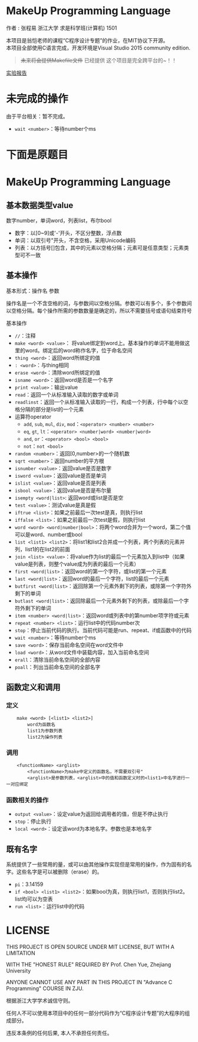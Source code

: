 # MakeUp Programming Language  
作者 : 张程易  浙江大学 求是科学班(计算机) 1501

本项目是翁恺老师的课程“C程序设计专题”的作业，在MIT协议下开源。  
本项目全部使用C语言完成，开发环境是Visual Studio 2015 community edition.
> <del>未来将会提供Makefile文件</del> 已经提供
这个项目是完全跨平台的~！！    

[实验报告](Report.md)

未完成的操作
============================

由于平台相关：暂不完成。
* `wait <number>`：等待number个ms

下面是原题目
============================

# MakeUp Programming Language

## 基本数据类型value

数字number，单词word，列表list，布尔bool

* 数字：以[0~9]或'-'开头，不区分整数，浮点数
* 单词：以双引号"开头，不含空格，采用Unicode编码
* 列表：以方括号[]包含，其中的元素以空格分隔；元素可是任意类型；元素类型可不一致

## 基本操作

基本形式：操作名 参数

操作名是一个不含空格的词，与参数间以空格分隔。参数可以有多个，多个参数间以空格分隔。每个操作所需的参数数量是确定的，所以不需要括号或语句结束符号

基本操作

* `//`：注释
* `make <word> <value>`： 将value绑定到word上。基本操作的单词不能用做这里的word。绑定后的word称作名字，位于命名空间
* `thing <word>`：返回word所绑定的值
* `: <word>`：与thing相同
* `erase <word>`：清除word所绑定的值
* `isname <word>`：返回word是否是一个名字
* `print <value>`：输出value
* `read`：返回一个从标准输入读取的数字或单词
* `readlinst`：返回一个从标准输入读取的一行，构成一个列表，行中每个以空格分隔的部分是list的一个元素
* 运算符operator
	* `add`, `sub`, `mul`, `div`, `mod`：`<operator> <number> <number>`
	* `eq`, `gt`, `lt`：`<operator> <number|word> <number|word>`
	* `and`, `or`：`<operator> <bool> <bool>`
	* `not`：`not <bool>`
* `random <number>`：返回[0,number>的一个随机数
* `sqrt <number>`：返回number的平方根
* `isnumber <value>`：返回value是否是数字 
* `isword <value>`：返回value是否是单词
* `islist <value>`：返回value是否是列表 
* `isbool <value>`：返回value是否是布尔量 
* `isempty <word|list>`: 返回word或list是否是空
* `test <value>`：测试value是真是假
* `iftrue <list>`：如果之前最后一次test是真，则执行list
* `iffalse <list>`：如果之前最后一次test是假，则执行list
* `word <word> <word|number|bool>`：将两个word合并为一个word，第二个值可以是word、number或bool
* `list <list1> <list2>`：将list1和list2合并成一个列表，两个列表的元素并列，list1的在list2的前面
* `join <list> <value>`：将value作为list的最后一个元素加入到list中（如果value是列表，则整个value成为列表的最后一个元素）
* `first <word|list>`：返回word的第一个字符，或list的第一个元素
* `last <word|list>`：返回word的最后一个字符，list的最后一个元素
* `butfirst <word|list>`：返回除第一个元素外剩下的列表，或除第一个字符外剩下的单词
* `butlast <word|list>`：返回除最后一个元素外剩下的列表，或除最后一个字符外剩下的单词
* `item <number> <word|list>`：返回word或列表中的第number项字符或元素
* `repeat <number> <list>`：运行list中的代码number次
* `stop`：停止当前代码的执行。当前代码可能是run、repeat、if或函数中的代码
* `wait <number>`：等待number个ms
* `save <word>`：保存当前命名空间在word文件中
* `load <word>`：从word文件中装载内容，加入当前命名空间
* `erall`：清除当前命名空间的全部内容
* `poall`：列出当前命名空间的全部名字

## 函数定义和调用

### 定义

		make <word> [<list1> <list2>]
			word为函数名
			list1为参数列表
			list2为操作列表

### 调用

		<functionName> <arglist>
			<functionName>为make中定义的函数名，不需要双引号"
			<arglist>是参数列表，<arglist>中的值和函数定义时的<list1>中名字进行一一对应绑定

### 函数相关的操作
			
* `output <value>`：设定value为返回给调用者的值，但是不停止执行
* `stop`：停止执行
* `local <word>`：设定该word为本地名字。参数也是本地名字

## 既有名字

系统提供了一些常用的量，或可以由其他操作实现但是常用的操作，作为固有的名字。这些名字是可以被删除（erase）的。

* `pi`：3.14159
* `if <bool> <list1> <list2>`：如果bool为真，则执行list1，否则执行list2。list均可以为空表
* `run <list>`：运行list中的代码

# LICENSE

THIS PROJECT IS OPEN SOURCE UNDER MIT LICENSE, BUT WITH A LIMITATION

WITH THE "HONEST RULE" REQUIRED BY Prof. Chen Yue, Zhejiang University 

ANYONE CANNOT USE ANY PART IN THIS PROJECT IN "Advance C Programming" COURSE IN ZJU.

根据浙江大学学术诚信守则。

任何人不可以使用本项目中的任何一部分代码作为“C程序设计专题”的大程序的组成部分。

违反本条例的任何后果, 本人不承担任何责任。







